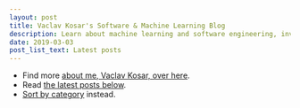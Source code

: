 ```yaml
---
layout: post
title: Vaclav Kosar's Software & Machine Learning Blog
description: Learn about machine learning and software engineering, investing, and business.
date: 2019-03-03
post_list_text: Latest posts
---
```

- Find more [about me, Vaclav Kosar, over here](/about-vaclav-kosar).
- Read [the latest posts below](#other-posts).
- [Sort by category](/categories) instead.

